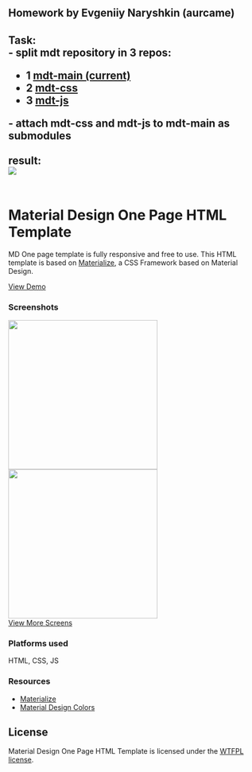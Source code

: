 <h2>Homework by Evgeniiy Naryshkin (aurcame)<h2>
Task:<br>
- split mdt repository in 3 repos:
<ul>
    <li>1 <a href="https://github.com/aurcame/mdt-main.git">mdt-main (current)</a></li>
    <li>2 <a href="https://github.com/aurcame/mdt-css.git">mdt-css</a></li>
    <li>3 <a href="https://github.com/aurcame/mdt-js.git">mdt-js</a></li>
</ul>
- attach mdt-css and mdt-js to mdt-main as submodules
<br><br>
result: <br>
<img src="https://i.imgur.com/5ksoaV4.jpg"/>
<br><br>

<h1>Material Design One Page HTML Template</h1>
<p>MD One page template is fully responsive and free to use. This HTML template is based on <a href="http://materializecss.com/">Materialize</a>, a CSS Framework based on Material Design.</p>
<a href="http://joashpereira.com/templates/material_one_pager/">View Demo</a>
<br/>
<h3>Screenshots</h3>
<img src="https://m1.behance.net/rendition/modules/155787441/disp/f7713eb665752f2da380ec8f7a3cdcae.png" height="300px"/> <img src="https://m1.behance.net/rendition/modules/155787447/disp/e546efd70f5b46e45829e0da79375243.png" height="300px"/>
<br/>
<a href="https://www.behance.net/gallery/23484793/Material-Design-One-Page-Template">View More Screens</a>
<h3>Platforms used</h3>
HTML, CSS, JS

<h3>Resources</h3>
<ul>
    <li><a href="http://materializecss.com/">Materialize</a></li>
    <li><a href="http://www.materialpalette.com/">Material Design Colors</a></li>
</ul>

<h2>License</h2>
Material Design One Page HTML Template is licensed under the <a href="http://sam.zoy.org/wtfpl/">WTFPL license</a>.
